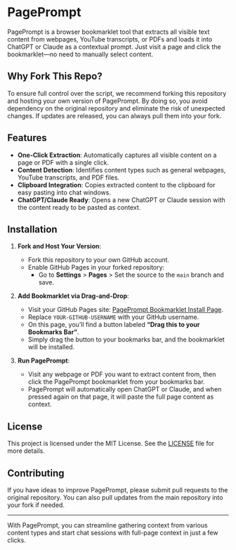 # PagePrompt

PagePrompt is a browser bookmarklet tool that extracts all visible text content from webpages, YouTube transcripts, or PDFs and loads it into ChatGPT or Claude as a contextual prompt. Just visit a page and click the bookmarklet—no need to manually select content.

## Why Fork This Repo?

To ensure full control over the script, we recommend forking this repository and hosting your own version of PagePrompt. By doing so, you avoid dependency on the original repository and eliminate the risk of unexpected changes. If updates are released, you can always pull them into your fork.

## Features
- **One-Click Extraction**: Automatically captures all visible content on a page or PDF with a single click.
- **Content Detection**: Identifies content types such as general webpages, YouTube transcripts, and PDF files.
- **Clipboard Integration**: Copies extracted content to the clipboard for easy pasting into chat windows.
- **ChatGPT/Claude Ready**: Opens a new ChatGPT or Claude session with the content ready to be pasted as context.

## Installation

1. **Fork and Host Your Version**:
   - Fork this repository to your own GitHub account.
   - Enable GitHub Pages in your forked repository:
     - Go to **Settings** > **Pages** > Set the source to the `main` branch and save.

2. **Add Bookmarklet via Drag-and-Drop**:
   - Visit your GitHub Pages site: [PagePrompt Bookmarklet Install Page](INSERT_GHPAGES_URL_HERE).
   - Replace `YOUR-GITHUB-USERNAME` with your GitHub username.
   - On this page, you’ll find a button labeled **“Drag this to your Bookmarks Bar”**.
   - Simply drag the button to your bookmarks bar, and the bookmarklet will be installed.

3. **Run PagePrompt**:
   - Visit any webpage or PDF you want to extract content from, then click the PagePrompt bookmarklet from your bookmarks bar.
   - PagePrompt will automatically open ChatGPT or Claude, and when pressed again on that page, it will paste the full page content as context.

## License

This project is licensed under the MIT License. See the [LICENSE](LICENSE) file for more details.

## Contributing
If you have ideas to improve PagePrompt, please submit pull requests to the original repository. You can also pull updates from the main repository into your fork if needed.

---

With PagePrompt, you can streamline gathering context from various content types and start chat sessions with full-page context in just a few clicks.
